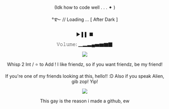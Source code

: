 
<p align="center">
(Idk how to code well  . . . ✦ )


<p align="center">
°࿐ // Loading ... 
[ After Dark ]
<p align="center">
►                 ▌▌                ■
<p align="center">
𝚅𝚘𝚕𝚞𝚖𝚎: ▁▂▃▄▅▆▇▉



<p align="center">
 <image src=https://i.pinimg.com/564x/48/d3/5f/48d35f19467e29b9f146cc8e838aacbd.jpg>
 </p>



<p align="center">
Whisp 2 Int / ⭐ to Add !
I like friendz, so if you want friendz, be my friend!

<p align="center">
If you're one of my friends looking at this, hello!! :D
Also if you speak Alien, gib zop! Yip!
<br>

<p align="center">
 <image src=https://cdn.discordapp.com/attachments/1127712535869653144/1203888856793878559/image.png?ex=65d2bbde&is=65c046de&hm=b11aa036851060f66ca01d05fdad2bebbd837318669726fe0f1037f0c50ebc1b&>
<p align="center">
This gay is the reason i made a github, ew
